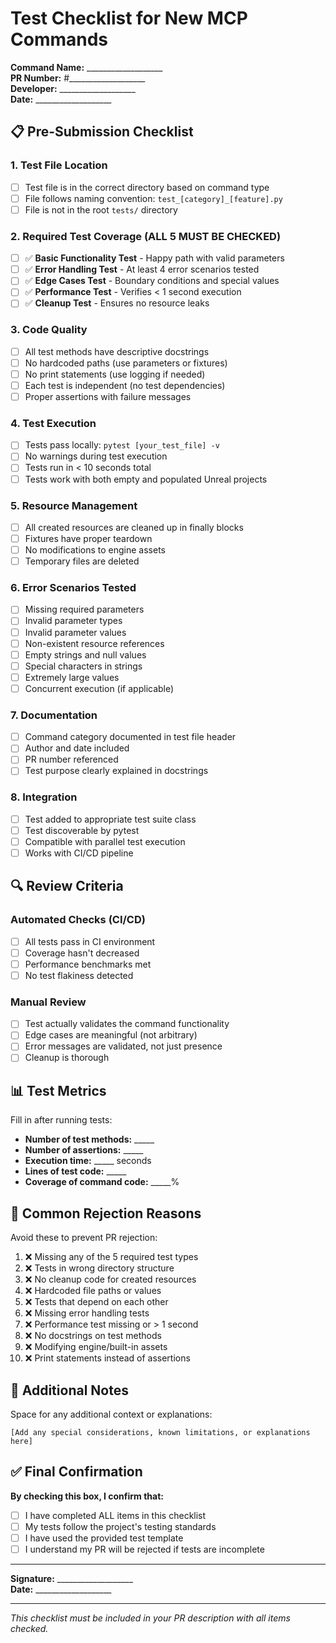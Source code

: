 # Test Checklist for New MCP Commands

**Command Name:** ___________________  
**PR Number:** #___________________  
**Developer:** ___________________  
**Date:** ___________________

## 📋 Pre-Submission Checklist

### 1. Test File Location
- [ ] Test file is in the correct directory based on command type
- [ ] File follows naming convention: `test_[category]_[feature].py`
- [ ] File is not in the root `tests/` directory

### 2. Required Test Coverage (ALL 5 MUST BE CHECKED)
- [ ] ✅ **Basic Functionality Test** - Happy path with valid parameters
- [ ] ✅ **Error Handling Test** - At least 4 error scenarios tested
- [ ] ✅ **Edge Cases Test** - Boundary conditions and special values
- [ ] ✅ **Performance Test** - Verifies < 1 second execution
- [ ] ✅ **Cleanup Test** - Ensures no resource leaks

### 3. Code Quality
- [ ] All test methods have descriptive docstrings
- [ ] No hardcoded paths (use parameters or fixtures)
- [ ] No print statements (use logging if needed)
- [ ] Each test is independent (no test dependencies)
- [ ] Proper assertions with failure messages

### 4. Test Execution
- [ ] Tests pass locally: `pytest [your_test_file] -v`
- [ ] No warnings during test execution
- [ ] Tests run in < 10 seconds total
- [ ] Tests work with both empty and populated Unreal projects

### 5. Resource Management
- [ ] All created resources are cleaned up in finally blocks
- [ ] Fixtures have proper teardown
- [ ] No modifications to engine assets
- [ ] Temporary files are deleted

### 6. Error Scenarios Tested
- [ ] Missing required parameters
- [ ] Invalid parameter types
- [ ] Invalid parameter values
- [ ] Non-existent resource references
- [ ] Empty strings and null values
- [ ] Special characters in strings
- [ ] Extremely large values
- [ ] Concurrent execution (if applicable)

### 7. Documentation
- [ ] Command category documented in test file header
- [ ] Author and date included
- [ ] PR number referenced
- [ ] Test purpose clearly explained in docstrings

### 8. Integration
- [ ] Test added to appropriate test suite class
- [ ] Test discoverable by pytest
- [ ] Compatible with parallel test execution
- [ ] Works with CI/CD pipeline

## 🔍 Review Criteria

### Automated Checks (CI/CD)
- [ ] All tests pass in CI environment
- [ ] Coverage hasn't decreased
- [ ] Performance benchmarks met
- [ ] No test flakiness detected

### Manual Review
- [ ] Test actually validates the command functionality
- [ ] Edge cases are meaningful (not arbitrary)
- [ ] Error messages are validated, not just presence
- [ ] Cleanup is thorough

## 📊 Test Metrics

Fill in after running tests:

- **Number of test methods:** _____
- **Number of assertions:** _____
- **Execution time:** _____ seconds
- **Lines of test code:** _____
- **Coverage of command code:** _____%

## 🚫 Common Rejection Reasons

Avoid these to prevent PR rejection:

1. ❌ Missing any of the 5 required test types
2. ❌ Tests in wrong directory structure
3. ❌ No cleanup code for created resources
4. ❌ Hardcoded file paths or values
5. ❌ Tests that depend on each other
6. ❌ Missing error handling tests
7. ❌ Performance test missing or > 1 second
8. ❌ No docstrings on test methods
9. ❌ Modifying engine/built-in assets
10. ❌ Print statements instead of assertions

## 📝 Additional Notes

Space for any additional context or explanations:

```
[Add any special considerations, known limitations, or explanations here]
```

## ✅ Final Confirmation

**By checking this box, I confirm that:**

- [ ] I have completed ALL items in this checklist
- [ ] My tests follow the project's testing standards
- [ ] I have used the provided test template
- [ ] I understand my PR will be rejected if tests are incomplete

---

**Signature:** ___________________  
**Date:** ___________________

---

*This checklist must be included in your PR description with all items checked.*